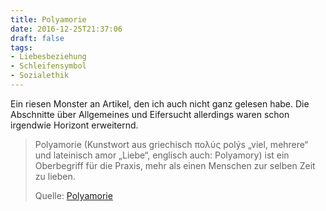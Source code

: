 ```yaml
---
title: Polyamorie
date: 2016-12-25T21:37:06
draft: false
tags:
- Liebesbeziehung
- Schleifensymbol
- Sozialethik
---
```


Ein riesen Monster an Artikel, den ich auch nicht ganz gelesen habe.
Die Abschnitte über Allgemeines und Eifersucht allerdings waren schon
irgendwie Horizont erweiternd.

> Polyamorie (Kunstwort aus griechisch πολύς polýs „viel, mehrere“ und
> lateinisch amor „Liebe“, englisch auch: Polyamory) ist ein Oberbegriff
> für die Praxis, mehr als einen Menschen zur selben Zeit zu lieben.
>
> Quelle: [Polyamorie](https://de.wikipedia.org/wiki/Polyamorie)
